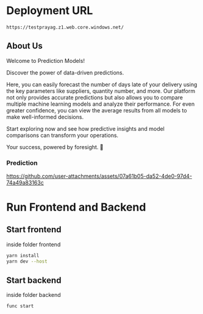 # Deployment URL

####
```
https://testprayag.z1.web.core.windows.net/
```

## About Us

Welcome to Prediction Models!

Discover the power of data-driven predictions.

Here, you can easily forecast the number of days late of your delivery using the key parameters like suppliers, quantity number, and more. Our platform not only provides accurate predictions but also allows you to compare multiple machine learning models and analyze their performance. For even greater confidence, you can view the average results from all models to make well-informed decisions.

Start exploring now and see how predictive insights and model comparisons can transform your operations.

Your success, powered by foresight. 🚀

### Prediction
https://github.com/user-attachments/assets/07a61b05-da52-4de0-97d4-74a49a83163c

# Run Frontend and Backend

## Start frontend
inside folder frontend

```sh
yarn install
yarn dev --host
```

## Start backend
inside folder backend

```sh
func start
```



